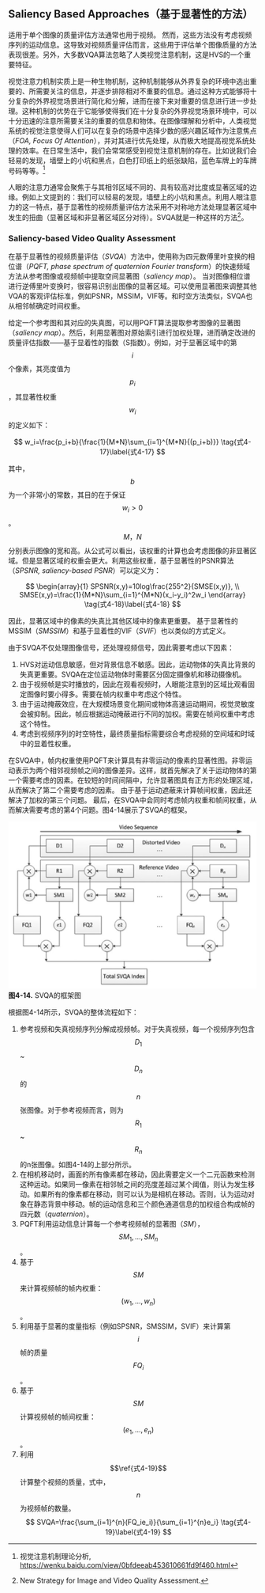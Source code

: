 ## Saliency Based Approaches（基于显著性的方法）
适用于单个图像的质量评估方法通常也用于视频。 然而，这些方法没有考虑视频序列的运动信息。这导致对视频质量评估而言，这些用于评估单个图像质量的方法表现很差。另外，大多数VQA算法忽略了人类视觉注意机制，这是HVS的一个重要特征。

视觉注意力机制实质上是一种生物机制，这种机制能够从外界复杂的环境中选出重要的、所需要关注的信息，并逐步排除相对不重要的信息。通过这种方式能够将十分复杂的外界视觉场景进行简化和分解，进而在接下来对重要的信息进行进一步处理。这种机制的优势在于它能够使得我们在十分复杂的外界视觉场景环境中，可以十分迅速的注意所需要关注的重要的信息和物体。在图像理解和分析中，人类视觉系统的视觉注意使得人们可以在复杂的场景中选择少数的感兴趣区域作为注意焦点（*FOA, Focus Of Attention*），并对其进行优先处理，从而极大地提高视觉系统处理的效率。在日常生活中，我们会常常感受到视觉注意机制的存在。比如说我们会轻易的发现，墙壁上的小坑和黑点，白色打印纸上的纸张缺陷，蓝色车牌上的车牌号码等等。[^35]

人眼的注意力通常会聚焦于与其相邻区域不同的、具有较高对比度或显著区域的边缘。例如上文提到的：我们可以轻易的发现，墙壁上的小坑和黑点。利用人眼注意力的这一特点，基于显著性的视频质量评估方法采用不对称地方法处理显著区域中发生的扭曲（显著区域和非显著区域区分对待）。SVQA就是一种这样的方法[^36]。

### Saliency-based Video Quality Assessment
在基于显著性的视频质量评估（*SVQA*）方法中，使用称为四元数傅里叶变换的相位谱（*PQFT, phase spectrum of quaternion Fourier transform*）的快速频域方法从参考图像或视频帧中提取空间显著图（*saliency map*）。 当对图像相位谱进行逆傅里叶变换时，很容易识别出图像的显著区域。可以使用显著图来调整其他VQA的客观评估标准，例如PSNR，MSSIM，VIF等。和时空方法类似，SVQA也从相邻帧确定时间权重。

给定一个参考图和其对应的失真图，可以用PQFT算法提取参考图像的显著图（*saliency map*）。然后，利用显著图对原始索引进行加权处理，进而确定改进的质量评估指数——基于显着性的指数（S指数）。例如，对于显著区域中的第$$i$$个像素，其亮度值为$$p_i$$，其显著性权重$$w_i$$的定义如下：

$$
w_i=\frac{p_i+b}{\frac{1}{M*N}\sum_{i=1}^{M*N}{(p_i+b)}} \tag{式4-17}\label{式4-17}
$$

其中，$$b$$为一个非常小的常数，其目的在于保证$$w_i>0$$。$$M，N$$分别表示图像的宽和高。从公式可以看出，该权重的计算也会考虑图像的非显著区域。但是显著区域的权重会更大。利用这些权重，基于显著性的PSNR算法（*SPSNR, saliency-based PSNR*）可以定义为：

$$
\begin{array}{1}
SPSNR(x,y)=10log\frac{255^2}{SMSE(x,y)}, \\
SMSE(x,y)=\frac{1}{M*N}\sum_{i=1}^{M*N}(x_i-y_i)^2w_i
\end{array} \tag{式4-18}\label{式4-18}
$$

因此，显著区域中的像素的失真比其他区域中的像素更重要。 基于显著性的MSSIM（*SMSSIM*）和基于显着性的VIF（*SVIF*）也以类似的方式定义。

由于SVQA不仅处理图像信号，还处理视频信号，因此需要考虑以下因素：

1. HVS对运动信息敏感，但对背景信息不敏感。因此，运动物体的失真比背景的失真更重要。SVQA在定位运动物体时需要区分固定摄像机和移动摄像机。
2. 由于视频帧是实时播放的，因此在观看视频时，人眼能注意到的区域比观看固定图像时要小得多。需要在帧内权重中考虑这个特性。
3. 由于运动掩蔽效应，在大规模场景变化期间或物体高速运动期间，视觉灵敏度会被抑制。因此，帧应根据运动掩蔽进行不同的加权。需要在帧间权重中考虑这个特性。
4. 考虑到视频序列的时空特性，最终质量指标需要综合考虑视频的空间域和时域中的显着性权重。

在SVQA中，帧内权重使用PQFT来计算具有非零运动的像素的显著性图。非零运动表示为两个相邻视频帧之间的图像差异。这样，就首先解决了关于运动物体的第一个需要考虑的因素。在较短的时间间隔中，允许显著图具有正方形的处理区域，从而解决了第二个需要考虑的因素。 由于基于运动遮蔽来计算帧间权重，因此还解决了加权的第三个问题。 最后，在SVQA中会同时考虑帧内权重和帧间权重，从而解决需要考虑的第4个问题。图4-14展示了SVQA的框架。

![](../images/4_14.png)
**图4-14.** SVQA的框架图

根据图4-14所示，SVQA的整体流程如下：
1. 参考视频和失真视频序列分解成视频帧。对于失真视频，每一个视频序列包含$$D_1$$~$$D_n$$的$$n$$张图像。对于参考视频而言，则为$$R_1$$~$$R_n$$的n张图像。如图4-14的上部分所示。
2. 在相机移动时，画面的所有像素都在移动，因此需要定义一个二元函数来检测这种运动。如果同一像素在相邻帧之间的亮度差超过某个阈值，则认为发生移动。如果所有的像素都在移动，则可以认为是相机在移动。否则，认为运动对象在静态背景中移动。帧的运动信息和三个颜色通道信息的加权组合构成帧的四元数（*quaternion*）。
3. PQFT利用运动信息计算每一个参考视频帧的显著图（*SM*），$$SM_1, \dots, SM_n$$。
4. 基于$$SM$$来计算视频帧的帧内权重：$$(w_1, \dots, w_n)$$。
5. 利用基于显著的度量指标（例如SPSNR，SMSSIM，SVIF）来计算第$$i$$帧的质量$$FQ_i$$。
6. 基于$$SM$$计算视频帧的帧间权重：$$(e_1, \dots, e_n)$$。
7. 利用$$\ref{式4-19}$$计算整个视频的质量，式中，$$n$$为视频帧的数量。
    $$
    SVQA=\frac{\sum_{i=1}^{n}(FQ_ie_i)}{\sum_{i=1}^{n}e_i} \tag{式4-19}\label{式4-19}    
    $$

[^35]: 视觉注意机制理论分析, https://wenku.baidu.com/view/0bfdeeab453610661fd9f460.html

[^36]: New Strategy for Image and Video Quality Assessment.


